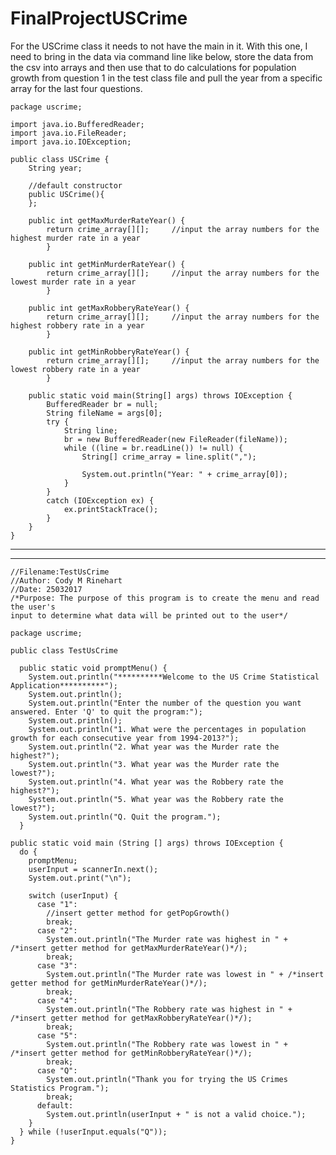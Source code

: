 # FinalProjectUSCrime

For the USCrime class it needs to not have the main in it. With this one,
I need to bring in the data via command line like below, store the data
from the csv into arrays and then use that to do calculations for population growth
from question 1 in the test class file and pull the year from a specific array for the 
last four questions.

    package uscrime;

    import java.io.BufferedReader;
    import java.io.FileReader;
    import java.io.IOException;

    public class USCrime {
        String year;
        
        //default constructor
        public USCrime(){
        };
        
        public int getMaxMurderRateYear() {
            return crime_array[][];     //input the array numbers for the highest murder rate in a year
            }
            
        public int getMinMurderRateYear() {
            return crime_array[][];     //input the array numbers for the lowest murder rate in a year
            }
            
        public int getMaxRobberyRateYear() {
            return crime_array[][];     //input the array numbers for the highest robbery rate in a year
            }
            
        public int getMinRobberyRateYear() {
            return crime_array[][];     //input the array numbers for the lowest robbery rate in a year
            }
    
        public static void main(String[] args) throws IOException {
            BufferedReader br = null;
            String fileName = args[0];
            try {
                String line;
                br = new BufferedReader(new FileReader(fileName));
                while ((line = br.readLine()) != null) {
                    String[] crime_array = line.split(",");

                    System.out.println("Year: " + crime_array[0]);
                }
            }
            catch (IOException ex) {
                ex.printStackTrace();
            }
        }
    }
------------------------------------------------------------------------------------------------------------------
------------------------------------------------------------------------------------------------------------------

    //Filename:TestUsCrime
    //Author: Cody M Rinehart
    //Date: 25032017
    /*Purpose: The purpose of this program is to create the menu and read the user's
    input to determine what data will be printed out to the user*/

    package uscrime;

    public class TestUsCrime

      public static void promptMenu() {
        System.out.println("**********Welcome to the US Crime Statistical Application**********");
        System.out.println();
        System.out.println("Enter the number of the question you want answered. Enter 'Q' to quit the program:");
        System.out.println();
        System.out.println("1. What were the percentages in population growth for each consecutive year from 1994-2013?");
        System.out.println("2. What year was the Murder rate the highest?");
        System.out.println("3. What year was the Murder rate the lowest?");
        System.out.println("4. What year was the Robbery rate the highest?");
        System.out.println("5. What year was the Robbery rate the lowest?");
        System.out.println("Q. Quit the program.");
      }

    public static void main (String [] args) throws IOException {
      do {
        promptMenu;
        userInput = scannerIn.next();
        System.out.print("\n");

        switch (userInput) {
          case "1":
            //insert getter method for getPopGrowth()
            break;
          case "2":
            System.out.println("The Murder rate was highest in " + /*insert getter method for getMaxMurderRateYear()*/);
            break;
          case "3":
            System.out.println("The Murder rate was lowest in " + /*insert getter method for getMinMurderRateYear()*/);
            break;
          case "4":
            System.out.println("The Robbery rate was highest in " + /*insert getter method for getMaxRobberyRateYear()*/);
            break;
          case "5":
            System.out.println("The Robbery rate was lowest in " + /*insert getter method for getMinRobberyRateYear()*/);
            break;
          case "Q":
            System.out.println("Thank you for trying the US Crimes Statistics Program.");
            break;
          default:
            System.out.println(userInput + " is not a valid choice.");
        }
      } while (!userInput.equals("Q"));
    }
